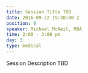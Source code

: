 ```yaml
---
title: Session Title TBD
date: 2016-09-22 19:38:00 Z
position: 0
speaker: Michael McNeil, MBA
time: 2:00 - 3:00 pm
day: 3
type: medical
---
```


Session Description TBD